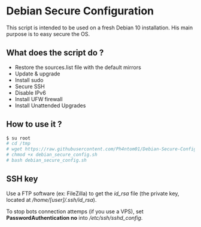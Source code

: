 # Debian Secure Configuration

This script is intended to be used on a fresh Debian 10 installation. His main purpose is to easy secure the OS.

## What does the script do ?

- Restore the sources.list file with the default mirrors
- Update & upgrade
- Install sudo
- Secure SSH
- Disable IPv6
- Install UFW firewall
- Install Unattended Upgrades

## How to use it ?

```sh
$ su root
# cd /tmp
# wget https://raw.githubusercontent.com/Ph4ntom01/Debian-Secure-Config/main/debian_secure_config.sh
# chmod +x debian_secure_config.sh
# bash debian_secure_config.sh
```

## SSH key

Use a FTP software (ex: FileZilla) to get the *id_rsa* file (the private key, located at */home/[user]/.ssh/id_rsa*).

To stop bots connection attemps (if you use a VPS), set **PasswordAuthentication no** into */etc/ssh/sshd_config*.
